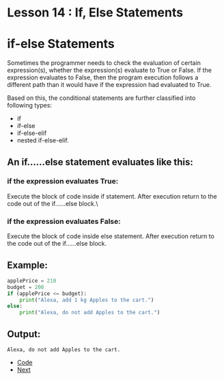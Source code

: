# Lesson 14 :  If, Else Statements

# if-else Statements
Sometimes the programmer needs to check the evaluation of certain expression(s), whether the expression(s) evaluate to True or False. If the expression evaluates to False, then the program execution follows a different path than it would have if the expression had evaluated to True.

Based on this, the conditional statements are further classified into following types:
- if
- if-else
- if-else-elif
- nested if-else-elif.

## An if……else statement evaluates like this:

### if the expression evaluates True:
Execute the block of code inside if statement. After execution return to the code out of the if……else block.\

### if the expression evaluates False:
Execute the block of code inside else statement. After execution return to the code out of the if……else block.

## Example:
```python
applePrice = 210
budget = 200
if (applePrice <= budget):
    print("Alexa, add 1 kg Apples to the cart.")
else:
    print("Alexa, do not add Apples to the cart.")
```

## Output:
```
Alexa, do not add Apples to the cart.
```

-   [Code](https://github.com/sheikh92areeb/learn-python/tree/main/Lesson-014/main.py)
-   [Next](https://github.com/sheikh92areeb/learn-python/tree/main/Lesson-014/elif.md)